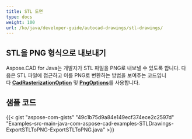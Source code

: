 ```yaml
---
title: STL 도면
type: docs
weight: 100
url: /ko/java/developer-guide/autocad-drawings/stl-drawings/
---
```


## **STL을 PNG 형식으로 내보내기**

Aspose.CAD for Java는 개발자가 STL 파일을 PNG로 내보낼 수 있도록 합니다. 다음은 STL 파일에 접근하고 이를 PNG로 변환하는 방법을 보여주는 코드입니다 [**CadRasterizationOption**](https://reference.aspose.com/cad/java/com.aspose.cad.imageoptions/CadRasterizationOptions) 및 [**PngOptions**](https://reference.aspose.com/cad/java/com.aspose.cad.imageoptions/PngOptions)를 사용합니다.

## 샘플 코드

{{< gist "aspose-com-gists" "49c1b75d9a84e149ecf374ece2c2597d" "Examples-src-main-java-com-aspose-cad-examples-STLDrawings-ExportSTLToPNG-ExportSTLToPNG.java" >}}

